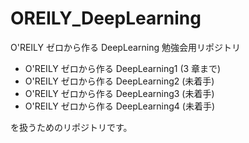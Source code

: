 # OREILY_DeepLearning

O'REILY ゼロから作る DeepLearning 勉強会用リポジトリ

- O'REILY ゼロから作る DeepLearning1 (3 章まで)
- O'REILY ゼロから作る DeepLearning2 (未着手)
- O'REILY ゼロから作る DeepLearning3 (未着手)
- O'REILY ゼロから作る DeepLearning4 (未着手)

を扱うためのリポジトリです。
